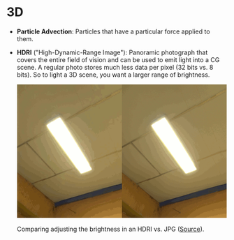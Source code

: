 # 3D

- **Particle Advection**: Particles that have a particular force applied to them.
- **HDRI** ("High-Dynamic-Range Image"): Panoramic photograph that covers the entire field of vision and can be used to emit light into a CG scene. A regular photo stores much less data per pixel (32 bits vs. 8 bits). So to light a 3D scene, you want a larger range of brightness.

    ![HDRI vs. JPG](assets/3d-hdri-vs-jpg.gif)

    Comparing adjusting the brightness in an HDRI vs. JPG ([Source](http://blog.gregzaal.com/2016/03/16/make-your-own-hdri/)).